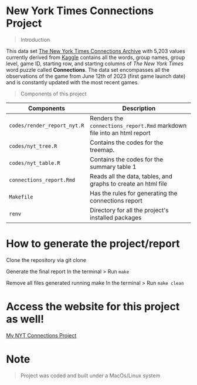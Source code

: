# New York Times Connections Project

> Introduction

This data set [The New York Times Connections Archive](https://www.kaggle.com/datasets/eric27n/the-new-york-times-connections?resource=download) with 5,203 values currently derived from [Kaggle](https://www.kaggle.com/) contains all the words, group names, group level, game ID, starting row, and starting columns of *The New York Times* word puzzle called **Connections**. The data set encompasses all the observations of the game from June 12th of 2023 (first game launch date) and is constantly updated with the most recent games.

> Components of this project

| **Components**              | **Description**                                                        |
|---------------------------------|---------------------------------------|
| `codes/render_report_nyt.R` | Renders the `connections_report.Rmd` markdown file into an html report |
| `codes/nyt_tree.R`          | Contains the codes for the treemap.                                    |
| `codes/nyt_table.R`         | Contains the codes for the summary table 1                             |
| `connections_report.Rmd`    | Reads all the data, tables, and graphs to create an html file          |
| `Makefile`                  | Has the rules for generating the connections report                    |
| `renv`                      | Directory for all the project's installed packages                     |

# How to generate the project/report

Clone the repository via git clone

Generate the final report In the terminal \> Run `make`

Remove all files generated running make In the terminal \> Run `make clean`

# Access the website for this project as well!

[My NYT Connections Project](%22https://rpubs.com/kohguma/1269649%22)

# Note

> Project was coded and built under a MacOs/Linux system
